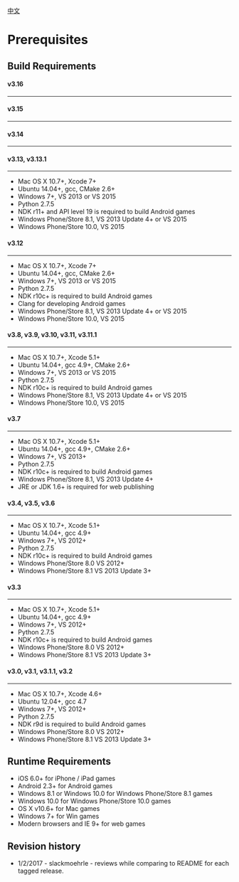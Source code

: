 <div class="langs">
  <a href="#" class="btn" onclick="toggleLanguage()">中文</a>
</div>

# Prerequisites

**Build Requirements**
------------------
#### v3.16
---

#### v3.15
---

#### v3.14
---

#### v3.13, v3.13.1
---
* Mac OS X 10.7+, Xcode 7+
* Ubuntu 14.04+, gcc, CMake 2.6+
* Windows 7+, VS 2013 or VS 2015
* Python 2.7.5
* NDK r11+ and API level 19 is required to build Android games
* Windows Phone/Store 8.1, VS 2013 Update 4+ or VS 2015
* Windows Phone/Store 10.0, VS 2015

#### v3.12
---
* Mac OS X 10.7+, Xcode 7+
* Ubuntu 14.04+, gcc, CMake 2.6+
* Windows 7+, VS 2013 or VS 2015
* Python 2.7.5
* NDK r10c+ is required to build Android games
* Clang for developing Android games
* Windows Phone/Store 8.1, VS 2013 Update 4+ or VS 2015
* Windows Phone/Store 10.0, VS 2015

#### v3.8, v3.9, v3.10, v3.11, v3.11.1
---
* Mac OS X 10.7+, Xcode 5.1+
* Ubuntu 14.04+, gcc 4.9+, CMake 2.6+
* Windows 7+, VS 2013 or VS 2015
* Python 2.7.5
* NDK r10c+ is required to build Android games
* Windows Phone/Store 8.1, VS 2013 Update 4+ or VS 2015
* Windows Phone/Store 10.0, VS 2015

#### v3.7
---
* Mac OS X 10.7+, Xcode 5.1+
* Ubuntu 14.04+, gcc 4.9+, CMake 2.6+
* Windows 7+, VS 2013+
* Python 2.7.5
* NDK r10c+ is required to build Android games
* Windows Phone/Store 8.1, VS 2013 Update 4+
* JRE or JDK 1.6+ is required for web publishing

#### v3.4, v3.5, v3.6
---
* Mac OS X 10.7+, Xcode 5.1+
* Ubuntu 14.04+, gcc 4.9+
* Windows 7+, VS 2012+
* Python 2.7.5
* NDK r10c+ is required to build Android games
* Windows Phone/Store 8.0 VS 2012+
* Windows Phone/Store 8.1 VS 2013 Update 3+


#### v3.3
---
* Mac OS X 10.7+, Xcode 5.1+
* Ubuntu 14.04+, gcc 4.9+
* Windows 7+, VS 2012+
* Python 2.7.5
* NDK r10c+ is required to build Android games
* Windows Phone/Store 8.0 VS 2012+
* Windows Phone/Store 8.1 VS 2013 Update 3+

#### v3.0, v3.1, v3.1.1, v3.2
---
* Mac OS X 10.7+, Xcode 4.6+
* Ubuntu 12.04+, gcc 4.7
* Windows 7+, VS 2012+
* Python 2.7.5
* NDK r9d is required to build Android games
* Windows Phone/Store 8.0 VS 2012+
* Windows Phone/Store 8.1 VS 2013 Update 3+

**Runtime Requirements**
--------------------

* iOS 6.0+ for iPhone / iPad games
* Android 2.3+ for Android games
* Windows 8.1 or Windows 10.0 for Windows Phone/Store 8.1 games
* Windows 10.0 for Windows Phone/Store 10.0  games
* OS X v10.6+ for Mac games
* Windows 7+ for Win games
* Modern browsers and IE 9+ for web games

## Revision history
* 1/2/2017 - slackmoehrle - reviews while comparing to README for each tagged release.
